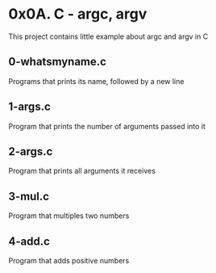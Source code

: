 # 0x0A. C - argc, argv

This project contains little example about argc and argv in C

## 0-whatsmyname.c

Programs that prints its name, followed by a new line

## 1-args.c

Program that prints the number of arguments passed into it

## 2-args.c

Program that prints all arguments it receives

## 3-mul.c

Program that multiples two numbers

## 4-add.c

Program that adds positive numbers